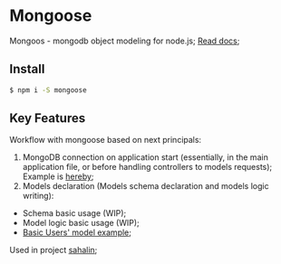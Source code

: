 # Mongoose
Mongoos - mongodb object modeling for node.js; [Read docs](http://mongoosejs.com/docs/guide.html);

## Install
``` bash
$ npm i -S mongoose
```

## Key Features
Workflow with mongoose based on next principals:
1. MongoDB connection on application start (essentially, in the main application file, or before handling controllers to models requests); Example is [hereby]('./database-connect.js');
2. Models declaration (Models schema declaration and models logic writing):
  - Schema basic usage (WIP);
  - Model logic basic usage (WIP);
  - [Basic Users' model example](./User/);

Used in project [sahalin](https://github.com/ned4ded/sahalin);
